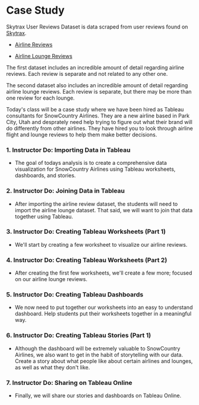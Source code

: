# Case Study

Skytrax User Reviews Dataset is data scraped from user reviews found on [Skytrax](www.airlinequality.com).

* [Airline Reviews](https://github.com/quankiquanki/skytrax-reviews-dataset/blob/master/data/airline.csv)

* [Airline Lounge Reviews](https://github.com/quankiquanki/skytrax-reviews-dataset/blob/master/data/lounge.csv)

The first dataset includes an incredible amount of detail regarding airline reviews. Each review is separate and not related to any other one.

The second dataset also includes an incredible amount of detail regarding airline lounge reviews. Each review is separate, but there may be more than one review for each lounge.

Today's class will be a case study where we have been hired as Tableau consultants for SnowCountry Airlines. They are a new airline based in Park City, Utah and desprately need help trying to figure out what their brand will do differently from other airlines. They have hired you to look through airline flight and lounge reviews to help them make better decisions.

### 1. Instructor Do: Importing Data in Tableau

* The goal of todays analysis is to create a comprehensive data visualization for SnowCountry Airlines using Tableau worksheets, dashboards, and stories.

### 2. Instructor Do: Joining Data in Tableau

* After importing the airline review dataset, the students will need to import the airline lounge dataset. That said, we will want to join that data together using Tableau.

### 3. Instructor Do: Creating Tableau Worksheets (Part 1)

* We'll start by creating a few worksheet to visualize our airline reviews.

### 4. Instructor Do: Creating Tableau Worksheets (Part 2)

* After creating the first few worksheets, we'll create a few more; focused on our airline lounge reviews.

### 5. Instructor Do: Creating Tableau Dashboards

* We now need to put together our worksheets into an easy to understand dashboard. Help students put their worksheets together in a meaningful way.

### 6. Instructor Do: Creating Tableau Stories (Part 1)

* Although the dashboard will be extremely valuable to SnowCountry Airlines, we also want to get in the habit of storytelling with our data. Create a story about what people like about certain airlines and lounges, as well as what they don't like.

### 7. Instructor Do: Sharing on Tableau Online

* Finally, we will share our stories and dashboards on Tableau Online. 

